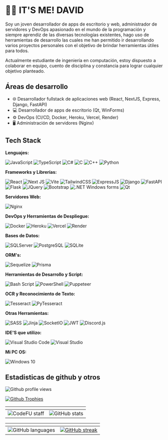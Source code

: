 # 🙋‍♂️ IT'S ME! DAVID

Soy un joven desarrollador de apps de escritorio y web, administrador de servidores y DevOps apasionado en el mundo de la programación y siempre aprendiz de las diversas tecnologías existentes, hago uso de herramientas de desarrollo las cuales me han permitido ir desarrollando varios proyectos personales con el objetivo de brindar herramientas útiles para todos.

Actualmente estudiante de ingeniería en computación, estoy dispuesto a colaborar en equipo, cuento de disciplina y constancia para lograr cualquier objetivo planteado.

## Áreas de desarrollo

- 🌐 Desarrollador fullstack de aplicaciones web (React, NextJS, Express, Django, FastAPI)
- 💻 Desarrollador de apps de escritorio (Qt, WinForms)
- ⚙️ DevOps (CI/CD, Docker, Heroku, Vercel, Render)
- 🖥️ Administración de servidores (Nginx)

## Tech Stack

**Lenguajes:**

![JavaScript](https://img.shields.io/badge/JavaScript-323330?style=for-the-badge&logo=javascript&logoColor=F7DF1E)
![TypeScript](https://img.shields.io/badge/typescript-%23007ACC.svg?style=for-the-badge&logo=typescript&logoColor=white)
![C#](https://img.shields.io/badge/c%23-%23239120.svg?style=for-the-badge&logo=csharp&logoColor=white)
![C](https://img.shields.io/badge/C-00599C?style=for-the-badge&logo=c&logoColor=white)
![C++](https://img.shields.io/badge/C%2B%2B-00599C?style=for-the-badge&logo=c%2B%2B&logoColor=white)
![Python](https://img.shields.io/badge/Python-FFD43B?style=for-the-badge&logo=python&logoColor=blue)

**Frameworks y Librerías:**

![React](https://img.shields.io/badge/React-20232A?style=for-the-badge&logo=react&logoColor=61DAFB)
![Next JS](https://img.shields.io/badge/Next-black?style=for-the-badge&logo=next.js&logoColor=white)
![Vite](https://img.shields.io/badge/vite-%23646CFF.svg?style=for-the-badge&logo=vite&logoColor=white)
![TailwindCSS](https://img.shields.io/badge/Tailwind_CSS-38B2AC?style=for-the-badge&logo=tailwind-css&logoColor=white)
![ExpressJS](https://img.shields.io/badge/Express%20js-000000?style=for-the-badge&logo=express&logoColor=white)
![Django](https://img.shields.io/badge/Django-092E20?style=for-the-badge&logo=django&logoColor=green)
![FastAPI](https://img.shields.io/badge/FastAPI-005571?style=for-the-badge&logo=fastapi)
![Flask](https://img.shields.io/badge/Flask-000000?style=for-the-badge&logo=flask&logoColor=white)
![JQuery](https://img.shields.io/badge/jQuery-0769AD?style=for-the-badge&logo=jquery&logoColor=white)
![Bootstrap](https://img.shields.io/badge/Bootstrap-563D7C?style=for-the-badge&logo=bootstrap&logoColor=white)
![.NET Windows forms](https://img.shields.io/badge/.NET%20Windows%20forms-512BD4?style=for-the-badge&logo=dotnet&logoColor=white)
![Qt](https://img.shields.io/badge/Qt-41CD52?style=for-the-badge&logo=Qt&logoColor=white)

**Servidores Web:**

![Nginx](https://img.shields.io/badge/nginx-%23009639.svg?style=for-the-badge&logo=nginx&logoColor=white)

**DevOps y Herramientas de Despliegue:**

![Docker](https://img.shields.io/badge/docker-%230db7ed.svg?style=for-the-badge&logo=docker&logoColor=white)
![Heroku](https://img.shields.io/badge/heroku-%23430098.svg?style=for-the-badge&logo=heroku&logoColor=white)
![Vercel](https://img.shields.io/badge/vercel-%23000000.svg?style=for-the-badge&logo=vercel&logoColor=white)
![Render](https://img.shields.io/badge/Render-%23000000.svg?style=for-the-badge&logo=render&logoColor=white)

**Bases de Datos:**

![SQLServer](https://img.shields.io/badge/Microsoft%20SQL%20Server-CC2927?style=for-the-badge&logo=microsoft%20sql%20server&logoColor=white)
![PostgreSQL](https://img.shields.io/badge/PostgreSQL-316192?style=for-the-badge&logo=postgresql&logoColor=white)
![SQLite](https://img.shields.io/badge/Sqlite-003B57?style=for-the-badge&logo=sqlite&logoColor=white)

**ORM's:**

![Sequelize](https://img.shields.io/badge/Sequelize-52B0E7?style=for-the-badge&logo=sequelize&labelColor=52B0E7&logoColor=FFF)
![Prisma](https://img.shields.io/badge/Prisma-3982CE?style=for-the-badge&logo=Prisma&logoColor=white)

**Herramientas de Desarrollo y Script:**

![Bash Script](https://img.shields.io/badge/bash_script-%23121011.svg?style=for-the-badge&logo=gnu-bash&logoColor=white)
![PowerShell](https://img.shields.io/badge/PowerShell-%235391FE.svg?style=for-the-badge&logo=powershell&logoColor=white)
![Puppeteer](https://img.shields.io/badge/Puppeteer-white.svg?style=for-the-badge&logo=Puppeteer&logoColor=black)

**OCR y Reconocimiento de Texto:**

![Tesseract](https://img.shields.io/badge/Tesseract-green?style=for-the-badge&logo=tesseract)
![PyTesseract](https://img.shields.io/badge/PyTeserract-green?style=for-the-badge&logo=python&logoColor=white)

**Otras Herramientas:**

![SASS](https://img.shields.io/badge/SASS-hotpink.svg?style=for-the-badge&logo=SASS&logoColor=white)
![Jinja](https://img.shields.io/badge/jinja-white.svg?style=for-the-badge&logo=jinja&logoColor=black)
![SocketIO](https://img.shields.io/badge/Socket.io-010101?&style=for-the-badge&logo=Socket.io&logoColor=white)
![JWT](https://img.shields.io/badge/JWT-black?style=for-the-badge&logo=JSON%20web%20tokens)
![Discord.js](https://img.shields.io/badge/Discord.js-5865F2?&style=for-the-badge&logo=discord&logoColor=white)

**IDE'S que utilizo:**

![Visual Studio Code](https://img.shields.io/badge/Visual%20Studio%20Code-0078d7.svg?style=for-the-badge&logo=visual-studio-code&logoColor=white)
![Visual Studio](https://img.shields.io/badge/Visual%20Studio-5C2D91.svg?style=for-the-badge&logo=visual-studio&logoColor=white)

**Mi PC OS:**

![Windows 10](https://img.shields.io/badge/Windows_10-0078D6?style=for-the-badge&logo=windows&logoColor=white)

## Estadisticas de github y otros

![Github profile views](https://komarev.com/ghpvc/?username=DavidGDA&style=for-the-badge&label=visitas+al+perfil&abbreviated=true)

[![Github Trophies](https://github-profile-trophy.vercel.app/?username=DavidGDA&theme=onedark)](https://github.com/ryo-ma/github-profile-trophy)

| <!-- -->                                | <!-- -->                                        |
| :--------------------------------------:|:----------------------------------------------: |
| ![CodeFU staff](https://code-fu-readme-badge-1c0198600f3b.herokuapp.com/badges/dalvarez.svg) | ![GitHub stats](https://github-readme-stats.vercel.app/api?username=DavidGDA&show_icons=true&theme=transparent) |

| <!-- -->                                | <!-- -->                                        |
| :--------------------------------------:|:----------------------------------------------: |
| ![GitHub languages](https://github-readme-stats.vercel.app/api/top-langs/?username=DavidGDA&show_icons=true&theme=transparent) | [![GitHub streak](https://github-readme-streak-stats-eight.vercel.app/?user=DavidGDA&theme=transparent)](https://git.io/streak-stats) |
